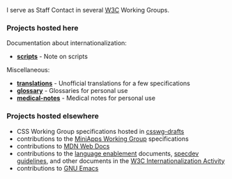 I serve as Staff Contact in several [W3C](https://www.w3.org/) Working Groups.

### Projects hosted here

Documentation about internationalization:
* [**scripts**](https://github.com/xfq/scripts) - Note on scripts

Miscellaneous:
* [**translations**](https://github.com/xfq/translation) - Unofficial translations for a few specifications
* [**glossary**](https://github.com/xfq/glossary) - Glossaries for personal use
* [**medical-notes**](https://github.com/xfq/medical-notes) - Medical notes for personal use

### Projects hosted elsewhere

* CSS Working Group specifications hosted in [csswg-drafts](https://github.com/w3c/csswg-drafts/)
* contributions to the [MiniApps Working Group](https://www.w3.org/2021/miniapps/) specifications
* contributions to [MDN Web Docs](https://developer.mozilla.org/)
* contributions to the [language enablement](https://www.w3.org/International/i18n-drafts/nav/languagedev) documents, [specdev guidelines](https://www.w3.org/TR/international-specs/), and other documents in the [W3C Internationalization Activity](https://www.w3.org/International/)
* contributions to [GNU Emacs](https://www.gnu.org/software/emacs/)
